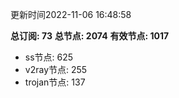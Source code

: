 更新时间2022-11-06 16:48:58

**总订阅: 73**
**总节点: 2074**
**有效节点: 1017**
- ss节点: 625
- v2ray节点: 255
- trojan节点: 137
